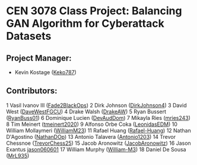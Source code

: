 # CEN 3078 Class Project: Balancing GAN Algorithm for Cyberattack Datasets

## Project Manager:
- Kevin Kostage ([Keko787](https://github.com/Keko787))

## Contributors:
1 Vasil Ivanov III ([Fade2BlackOps](https://github.com/Fade2BlackOps))
2 Dirk Johnson ([DirkJohnson4](https://github.com/DirkJohnson4))
3 David West ([DaveWestFGCU](https://github.com/DaveWestFGCU))
4 Drake Walsh ([DrakeAW](https://github.com/DrakeAW))
5 Ryan Bussert ([RyanBuss01](https://github.com/RyanBuss01))
6 Dominique Lucien ([DevAudDom](https://github.com/DevAudDom))
7 Mikayla Ries ([mries243](https://github.com/mries243))
8 Tim Meinert ([tmeinert2020](https://github.com/tmeinert2020))
9 Alfonso Orbe Coka ([LeonidasEDM](https://github.com/LeonidasEDM))
10 William Mollaymeri ([WilliamM23](https://github.com/WilliamM23))
11 Rafael Huang ([Rafael-Huang](https://github.com/Rafael-Huang))
12 Nathan D'Agostino ([NathanDOp](https://github.com/NathanDOp))
13 Antonio Talavera ([Antonio1203](https://github.com/Antonio1203))
14 Trevor Chessnoe ([TrevorChess25](https://github.com/TrevorChess25))
15 Jacob Aronowitz ([JacobAronowitz](https://github.com/JacobAronowitz))
16 Jason Exantus [jason060601](https://github.com/jason060601)
17 William Murphy ([William-M3](https://github.com/William-M3))
18 Daniel De Sousa ([MrL935](https://github.com/MrL935))
